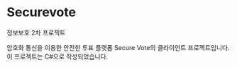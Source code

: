 # Securevote 

정보보호 2차 프로젝트

암호화 통신을 이용한 안전한 투표 플랫폼 Secure Vote의 클라이언트 프로젝트입니다.
이 프로젝트는 C#으로 작성되었습니다.
